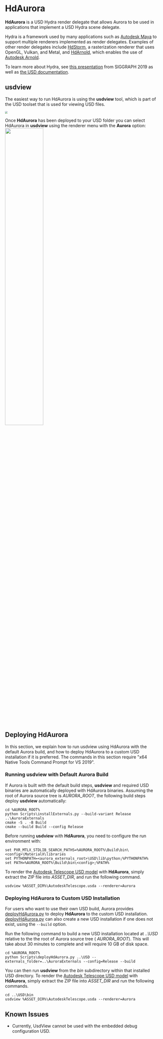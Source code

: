 # HdAurora

**HdAurora** is a USD Hydra render delegate that allows Aurora to be used in applications that implement a USD Hydra scene delegate.

Hydra is a framework used by many applications such as [Autodesk Maya](https://www.autodesk.com/products/maya) to support multiple renderers implemented as render delegates. Examples of other render delegates include [HdStorm](https://graphics.pixar.com/usd/dev/api/hd_storm_page_front.html), a rasterization renderer that uses OpenGL, Vulkan, and Metal, and [HdArnold](https://github.com/Autodesk/arnold-usd), which enables the use of [Autodesk Arnold](https://arnoldrenderer.com).

To learn more about Hydra, see [this presentation](https://graphics.pixar.com/usd/files/Siggraph2019_Hydra.pdf) from SIGGRAPH 2019 as well as [the USD documentation](https://graphics.pixar.com/usd/release/intro.html).

## usdview

The easiest way to run HdAurora is using the **usdview** tool, which is part of the USD toolset that is used for viewing USD files.

<img src="USDView.JPG" style="zoom: 50%;" />

Once **HdAurora** has been deployed to your USD folder you can select HdAurora in **usdview** using the renderer menu with the **Aurora** option:
<img src="RendererMenu.jpg" width="50%;" />

## Deploying HdAurora
In this section, we explain how to run usdview using HdAurora with the default Aurora build, and how to deploy HdAurora to a custom USD installation if it is preferred. The commands in this section require "x64 Native Tools Command Prompt for VS 2019".

### Running usdview with Default Aurora Build
If Aurora is built with the default build steps, **usdview** and required USD binaries are automatically deployed with HdAurora binaries. Assuming the root of Aurora source tree is *AURORA_ROOT*, the following build steps deploy **usdview** automatically:
```
cd %AURORA_ROOT%
python Scripts\installExternals.py --build-variant Release ..\AuroraExternals
cmake -S . -B Build
cmake --build Build --config Release
```
Before running **usdview** with **HdAurora**, you need to configure the run environment with:
```
set PXR_MTLX_STDLIB_SEARCH_PATHS=%AURORA_ROOT%\Build\bin\<config>\MaterialX\libraries
set PYTHONPATH=<aurora_externals_root>\USD\lib\python;%PYTHONPATH%
set PATH=%AURORA_ROOT%\Build\bin\<config>;%PATH%
```
To render the [Autodesk Telescope USD model](https://drive.google.com/file/d/1RM09qDOGcRinLJTbXCsiRfQrHmKA-1aN/view?usp=share_link) with **HdAurora**, simply extract the ZIP file into *ASSET_DIR*, and run the following command.
```
usdview %ASSET_DIR%\AutodeskTelescope.usda --renderer=Aurora
```

### Deploying HdAurora to Custom USD Installation
For users who want to use their own USD build, Aurora provides [deployHdAurora.py](../Scripts/deployHdAurora.py) to deploy **HdAurora** to the custom USD installation. [deployHdAurora.py](../Scripts/deployHdAurora.py) can also create a new USD installation if one does not exist, using the `--build` option.

Run the following command to build a new USD installation located at *..\USD* relative to the the root of Aurora source tree ( *AURORA_ROOT*). This will take about 30 minutes to complete and will require 10 GB of disk space.
```
cd %AURORA_ROOT%
python Scripts\deployHdAurora.py ..\USD --externals_folder=..\AuroraExternals --config=Release --build
```

You can then run **usdview** from the *bin* subdirectory within that installed USD directory. To render the [Autodesk Telescope USD model](https://drive.google.com/file/d/1RM09qDOGcRinLJTbXCsiRfQrHmKA-1aN/view?usp=share_link) with **HdAurora**, simply extract the ZIP file into *ASSET_DIR* and run the following commands.

```
cd ..\USD\bin
usdview %ASSET_DIR%\AutodeskTelescope.usda --renderer=Aurora
```

## Known Issues

- Currently, UsdView cannot be used with the embedded debug configuration USD.

